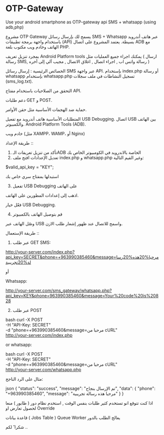 # OTP-Gateway
Use your android smartphone as OTP-gateway api SMS + whatsapp (using adb,php)

مشروع OTP Gateway يسمح لك بإرسال رسائل SMS + Whatsapp عبر هاتف أندرويد باستخدام واجهة برمجة تطبيقات (API) بسيطة. يعتمد المشروع على اتصال ADB مع الهاتف وخادم ويب مكتوب بلغة PHP.

بمجرد تنزيل تعريف Android Platform tools يمكنك اجراء جميع العمليات مثل ( ارسال رسالة SMS, رسالة واتس اب , اجراء اتصال , اغلاق الاتصال , مجيب آلي إلى أخره )

 الخصائص الرئيسية :
 إرسال رسائل SMS عبر واجهة API. بإستخدام 
index.php
أو رسالة whatsapp بإستخدام whatsapp.php
تسجيل النشاطات في ملف سجلات (sms_log.txt).

التحقق من الصلاحيات باستخدام مفتاح API.

دعم طلبات GET و POST.

حماية ضد الهجمات الأساسية مثل حقن الأوامر.


المتطلبات الأساسية
هاتف أندرويد مع تفعيل USB Debugging.
اتصال USB بين الهاتف والكمبيوتر.
Android Platform Tools (ADB).

خادم ويب (مثل XAMPP، WAMP، أو Nginx)

طريقة الإعداد ::
1. تأكد من تنزيل تعريفات الـADB الخاصة بالاندرويد في الكومبيوتر الخاص بك
2. تعديل الإعدادات
افتح ملف index.php و whatsapp.php وغير القيم التالية:

$valid_api_key = "KEY"; 

 استبدلها بمفتاح سري خاص بك

 3. تفعيل USB Debugging على الهاتف

اذهب إلى إعدادات المطورين على الهاتف.

فعّل خيار USB Debugging.

4. قم بتوصيل الهاتف بالكمبيوتر

وصّل الهاتف عبر USB واسمح للاتصال عند ظهور إشعار طلب الازن.


طريقة الإستعمال ::



1. عبر طلب GET
SMS:


http://your-server.com/index.php?api_key=SECRET&phone=+963990385460&message=مرحبا%20هذه%20رسالة%20تجريبية

أو

Whatsapp:

http://your-server.com/sms_gateway/whatsapp.php?api_key=KEY&phone=963990385460&message=Your%20code%20is%20828



2. عبر طلب POST

bash
curl -X POST \
  -H "API-Key: SECRET" \
  -d "phone=+963990385460&message=مرحبا من cURL" \
  http://your-server.com/index.php

  or whatsapp:

bash
curl -X POST \
  -H "API-Key: SECRET" \
  -d "phone=+963990385460&message=مرحبا من cURL" \
  http://your-server.com/whatsapp.php

  
مثال على الرد الناجح:


json
{
    "status": "success",
    "message": "تم الإرسال بنجاح",
    "data": {
        "phone": "+963990385460",
        "message": "مرحبا هذه رسالة تجريبية"
    }
}

اذا كنت تتوقع انو تستخدم كثير طلبات بنفس الوقت , استخدم نظام دور ( طابور ) منعا لحصول تعارض او Override

قاعدة بيانات ( Jobs Table ) 
Queue Worker
يعالج الطلب بالدور 


شكرا ً لكم ..
